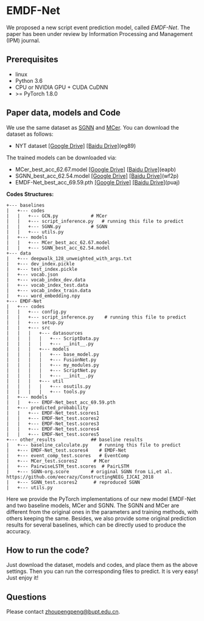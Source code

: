 # EMDF-Net

We proposed a new script event prediction model, called *EMDF-Net*. The paper has been under review by Information Processing and Management (IPM) journal.

## Prerequisites
- linux
- Python 3.6
- CPU or NVIDIA GPU + CUDA CuDNN
- \>= PyTorch 1.8.0 


## Paper data, models and Code

We use the same dataset as [SGNN](https://github.com/eecrazy/ConstructingNEEG_IJCAI_2018) and [MCer](https://github.com/YueAWu/MCer). You can download the dataset as follows:
- NYT dataset [[Google Drive]](https://drive.google.com/file/d/1zXTBHeBCWESX7kaAG6Q01YhUJrEl3V1j/view?usp=sharing) [[Baidu Drive]](https://pan.baidu.com/s/1pOBlOtxNIjU_ywf1_6Witg)(eg89)

The trained models can be downloaded via:
- MCer_best_acc_62.67.model [[Google Drive]](https://drive.google.com/file/d/1Pb2Yf-5BEqOPeEUxCDqtl2CXtIvuf49B/view?usp=sharing) [[Baidu Drive]](https://pan.baidu.com/s/1DVSWlC8ToA5_h-3N3NNOWA)(eapb)
- SGNN_best_acc_62.54.model [[Google Drive]](https://drive.google.com/file/d/1QKUv-2hUJ5OuSEhBAP2bWDrd100dUso8/view?usp=sharing) [[Baidu Drive]](https://pan.baidu.com/s/1e87dWfZRKPJYlSTvfPdwqA)(wf2p)
- EMDF-Net_best_acc_69.59.pth [[Google Drive]](https://drive.google.com/file/d/1F16RACy4pUtQmzV3I23nFW97xVUSVMEu/view?usp=sharing) [[Baidu Drive]](https://pan.baidu.com/s/1HnbU6i9pUNiBa8K5xQlUGg)(puaj)

**Codes Structures:**

    +--- baselines
    |   +--- codes
    |   |   +--- GCN.py            # MCer
    |   |   +--- script_inference.py   # running this file to predict
    |   |   +--- SGNN.py           # SGNN
    |   |   +--- utils.py
    |   +--- models
    |   |   +--- MCer_best_acc_62.67.model
    |   |   +--- SGNN_best_acc_62.54.model
    +--- data
    |   +--- deepwalk_128_unweighted_with_args.txt
    |   +--- dev_index.pickle
    |   +--- test_index.pickle
    |   +--- vocab.json
    |   +--- vocab_index_dev.data
    |   +--- vocab_index_test.data
    |   +--- vocab_index_train.data
    |   +--- word_embedding.npy
    +--- EMDF-Net
    |   +--- codes
    |   |   +--- config.py
    |   |   +--- script_inference.py    # running this file to predict
    |   |   +--- setup.py
    |   |   +--- src
    |   |   |   +--- datasources
    |   |   |   |   +--- ScriptData.py
    |   |   |   |   +--- __init__.py
    |   |   |   +--- models
    |   |   |   |   +--- base_model.py
    |   |   |   |   +--- FusionNet.py
    |   |   |   |   +--- my_modules.py
    |   |   |   |   +--- ScriptNet.py
    |   |   |   |   +--- __init__.py
    |   |   |   +--- util
    |   |   |   |   +--- osutils.py
    |   |   |   |   +--- tools.py
    |   +--- models
    |   |   +--- EMDF-Net_best_acc_69.59.pth
    |   +--- predicted_probability
    |   |   +--- EMDF-Net_test.scores1
    |   |   +--- EMDF-Net_test.scores2
    |   |   +--- EMDF-Net_test.scores3
    |   |   +--- EMDF-Net_test.scores4
    |   |   +--- EMDF-Net_test.scores5
    +--- other_results             ## baseline results
    |   +--- baseline_calculate.py    # running this file to predict
    |   +--- EMDF-Net_test.scores4    # EMDF-Net
    |   +--- event_comp_test.scores   # EventComp
    |   +--- MCer_test.scores2      # MCer
    |   +--- PairwiseLSTM_test.scores  # PairLSTM
    |   +--- SGNN-org.score        # original SGNN from Li,et al. https://github.com/eecrazy/ConstructingNEEG_IJCAI_2018
    |   +--- SGNN_test.scores2      # reproduced SGNN 
    |   +--- utils.py

Here we provide the PyTorch implementations of our new model EMDF-Net and two baseline models, MCer and SGNN. The SGNN and MCer are different from the original ones in the parameters and training methods, with others keeping the same. Besides, we also provide some original prediction results for several baselines, which can be directly used to produce the accuracy.



## How to run the code?

Just download the dataset, models and codes, and place them as the above settings. Then you can run the corresponding files to predict.
It is very easy! Just enjoy it!



## Questions
Please contact zhoupengpeng@bupt.edu.cn. 
